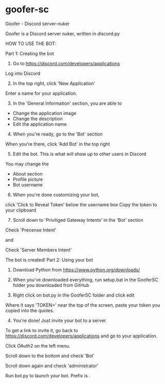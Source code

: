 # goofer-sc
Goofer - Discord server-nuker

Goofer is a Discord server nuker, written in discord.py


HOW TO USE THE BOT:


Part 1: Creating the bot


1. Go to https://discord.com/developers/applications

Log into Discord


   
2. In the top right, click 'New Application'

Enter a name for your application.



3. In the 'General Information' section, you are able to

- Change the application image
- Change the description
- Edit the application name



4. When you're ready, go to the 'Bot' section

When you're there, click 'Add Bot' in the top right



5. Edit the bot. This is what will show up to other users in Discord

You may change the

- About section
- Profile picture
- Bot username



6. When you're done customizing your bot,

click 'Click to Reveal Token' below the username box
Copy the token to your clipboard



7. Scroll down to 'Priviliged Gateway Intents' in the 'Bot' section

Check 'Precense Intent'

and

Check 'Server Members Intent'





The bot is created!
Part 2: Using your bot




1. Download Python from https://www.python.org/downloads/


2. When you've downloaded everything, run setup.bat in the GooferSC folder you downloaded from GitHub


3. Right click on bot.py in the GooferSC folder and click edit


Where it says 'TOKEN=' near the top of the screen, paste your token you copied into the quotes.


4. You're done! Just invite your bot to a server.

To get a link to invite it, go back to https://discord.com/developers/applications and go to your application. 

Click OAuth2 on the left menu.

Scroll down to the bottom and check 'Bot'

Scroll down again and check 'administrator'



Run bot.py to launch your bot. Prefix is .
